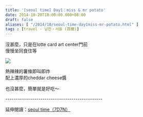 ```yaml
---
title: '[seoul time] Day1：miss & mr potato'
date: 2014-10-20T18:00:00.000+08:00
draft: false
aliases: [ "/2014/10/seoul-time-day1miss-mr-potato.html" ]
tags : [travel - 남한・서울 (首爾)]
---
```


沒甚麼，只是在lotte card art center門前  
慢慢坐同食住等  

![](/images/seoul1d.jpg)

熱辣辣的薯條即叫即炸  
配上濃厚的cheddar cheese醬  
  
也沒甚麼，簡單就是好吃～  
  
\-----------------------------------------------  
  
延伸閱讀：[seoul time（7D7N）](https://hidie.net/seoul7d7n/)
